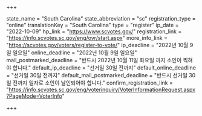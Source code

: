 +++

state_name = "South Carolina"
state_abbreviation = "sc"
registration_type = "online"
translationKey = "South Carolina"
type = "register"
ip_date = "2022-10-09"
hp_link = "https://www.scvotes.gov/"
registration_link = "https://info.scvotes.sc.gov/eng/ovr/start.aspx"
more_info_link = "https://scvotes.gov/voters/register-to-vote/"
ip_deadline = "2022년 10월 9일 일요일"
online_deadline = "2022년 10월 9일 일요일"
mail_postmarked_deadline = "반드시 2022년 10월 11일 화요일 까지 소인이 찍혀야 합니다."
default_ip_deadline = "선거일 30일 전까지"
default_online_deadline = "선거일 30일 전까지"
default_mail_postmarked_deadline = "반드시 선거일 30일 전까지 일자로 소인이 날인되어야 합니다."
confirm_registration_link = "https://info.scvotes.sc.gov/eng/voterinquiry/VoterInformationRequest.aspx?PageMode=VoterInfo"

+++